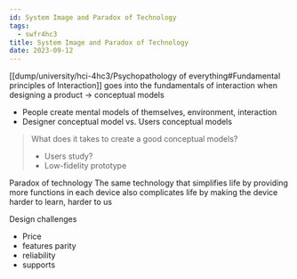 ```yaml
---
id: System Image and Paradox of Technology
tags:
  - swfr4hc3
title: System Image and Paradox of Technology
date: 2023-09-12
---
```


[[dump/university/hci-4hc3/Psychopathology of everything#Fundamental principles of Interaction]] goes into the fundamentals of interaction when designing a product -> conceptual models

- People create mental models of themselves, environment, interaction
- Designer conceptual model vs. Users conceptual models

> What does it takes to create a good conceptual models?
>
> - Users study?
> - Low-fidelity prototype

Paradox of technology
The same technology that simplifies life by providing more functions in each device also complicates life by making the device harder to learn, harder to us

Design challenges

- Price
- features parity
- reliability
- supports
